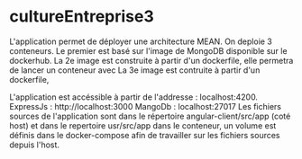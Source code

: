 # cultureEntreprise3
L'application permet de déployer une architecture MEAN. On deploie 3 conteneurs. Le premier est basé sur l'image de MongoDB disponible sur le dockerhub. La 2e image est construite à partir d'un dockerfile, elle permetra de lancer un conteneur avec La 3e image est contruite à partir d'un dockerfile,

L'application est accéssible à partir de l'addresse : localhost:4200. ExpressJs : http://localhost:3000 MangoDb : localhost:27017 Les fichiers sources de l'application sont dans le répertoire angular-client/src/app (coté host) et dans le repertoire usr/src/app dans le conteneur, un volume est définis dans le docker-compose afin de travailler sur les fichiers sources depuis l'host.
